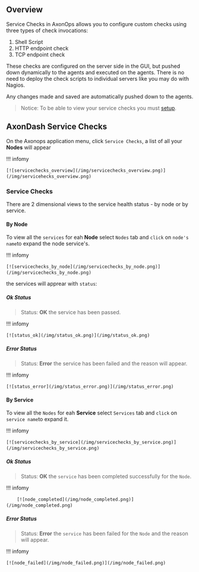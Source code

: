 ## Overview

Service Checks in AxonOps allows you to configure custom checks using three types of check invocations:

1. Shell Script
2. HTTP endpoint check
3. TCP endpoint check

These checks are configured on the server side in the GUI, but pushed down dynamically to the agents and executed on the agents. There is no need to deploy the check scripts to individual servers like you may do with Nagios.

Any changes made and saved are automatically pushed down to the agents.


> Notice: To be able to view your service checks you must [setup][0].

## AxonDash Service Checks

On the Axonops application menu, click `Service Checks`, a list of all your **Nodes** will appear

 

[0]: /monitoring/servicechecks/configurations/




!!! infomy 

    [![servicechecks_overview](/img/servicechecks_overview.png)](/img/servicehecks_overview.png)

### Service Checks
There are 2 dimensional views to the service health status - by node or by service.

####  By Node

To view all the `services` for eah **Node** select `Nodes` tab and `click` on `node's name`to expand the node service's.

!!! infomy 

    [![servicechecks_by_node](/img/servicechecks_by_node.png)](/img/servicechecks_by_node.png)


the services will apprear with `status`:

##### Ok Status

> Status: **OK** the service has been passed.

!!! infomy 

    [![status_ok](/img/status_ok.png)](/img/status_ok.png)

##### Error Status

> Status: **Error** the service has been failed and the reason will appear.
        
!!! infomy 
        
    [![status_error](/img/status_error.png)](/img/status_error.png)

#### By Service

To view all the `Nodes` for eah **Service** select `Services` tab and `click` on `service name`to expand it.

!!! infomy 

    [![servicechecks_by_service](/img/servicechecks_by_service.png)](/img/servicechecks_by_service.png)

##### Ok Status

 > Status: **OK** the `service` has been completed successfully for the `Node`.
    
!!! infomy 
    
        [![node_completed](/img/node_completed.png)](/img/node_completed.png)
    
##### Error Status
    
> Status: **Error** the `service` has been failed for the `Node` and the reason will appear.
            
!!! infomy 
    
    [![node_failed](/img/node_failed.png)](/img/node_failed.png)